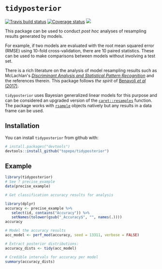 # `tidyposterior`

[![Travis build status](https://travis-ci.org/topepo/tidyposterior.svg?branch=master)](https://travis-ci.org/topepo/tidyposterior)
[![Coverage status](https://codecov.io/gh/topepo/tidyposterior/branch/master/graph/badge.svg)](https://codecov.io/github/topepo/tidyposterior?branch=master)
![](https://img.shields.io/badge/lifecycle-experimental-orange.svg)

This package can be used to conduct _post hoc_ analyses of resampling results generated by models. 

For example, if two models are evaluated with the root mean squared error (RMSE) using 10-fold cross-validation, there are 10 paired statistics. These can be used to make comparisons between models without involving a test set. 

There is a rich literature on the analysis of model resampling results such as McLachlan's [_Discriminant Analysis and Statistical Pattern Recognition_](https://books.google.com/books?id=O_qHDLaWpDUC&lpg=PR7&ots=6GJnIREXZM&dq=%22Discriminant%20Analysis%20and%20Statistical%20Pattern%20Recognition%22&lr&pg=PR7#v=onepage&q=%22Discriminant%20Analysis%20and%20Statistical%20Pattern%20Recognition%22&f=false) and the references therein. This package follows _the spirit_ of [Benavoli _et al_ (2017)](http://people.idsia.ch/~marco/papers/2017jmlr-tests.pdf). 

`tidyposterior` uses Bayesian generalized linear models for this purpose and can be considered an upgraded version of the [`caret::resamples`](https://topepo.github.io/caret/model-training-and-tuning.html#exploring-and-comparing-resampling-distributions) function. The package works with [`rsample`](https://topepo.github.io/rsample/index.html) objects natively but any results in a data frame can be used. 

## Installation

You can install `tidyposterior` from github with:

``` r
# install.packages("devtools")
devtools::install_github("topepo/tidyposterior")
```

## Example

``` r
library(tidyposterior)
# See ? precise_example
data(precise_example)

# Get classification accuracy results for analysis

library(dplyr)
accuracy <- precise_example %>%
   select(id, contains("Accuracy")) %>%
   setNames(tolower(gsub("_Accuracy$", "", names(.)))) 
accuracy

# Model the accuracy results
acc_model <- perf_mod(accuracy, seed = 13311, verbose = FALSE)   

# Extract posterior distributions:
accuracy_dists <- tidy(acc_model)

# Credible intervals for accuracy per model
summary(accuracy_dists)
```
